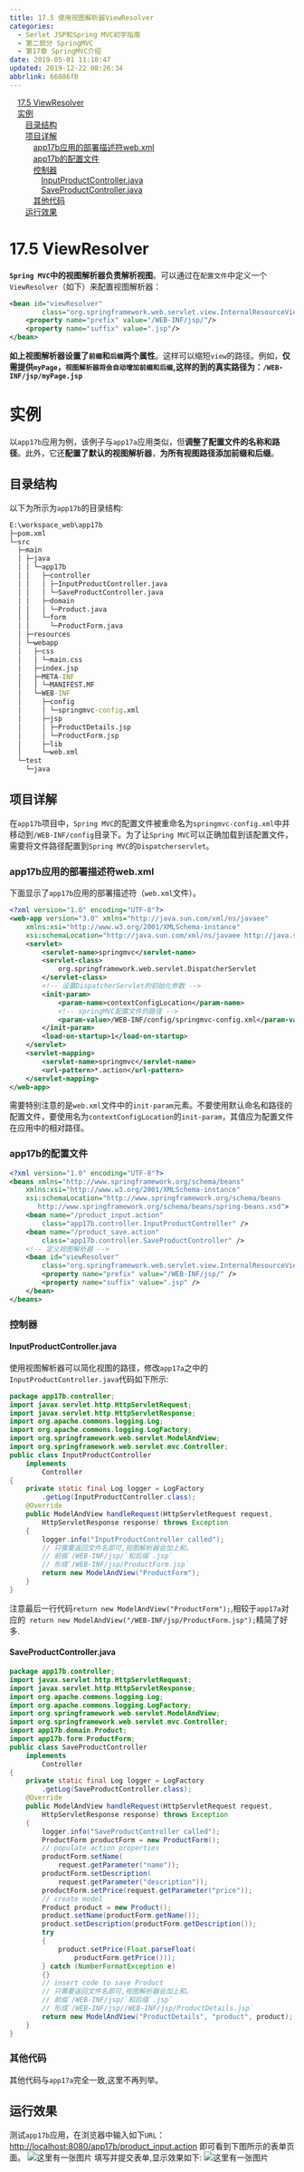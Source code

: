 ```yaml
---
title: 17.5 使用视图解析器ViewResolver
categories: 
  - Serlet JSP和Spring MVC初学指南
  - 第二部分 SpringMVC
  - 第17章 SpringMVC介绍
date: 2019-05-01 11:10:47
updated: 2019-12-22 08:26:34
abbrlink: 66086f0
---
```

<div id='my_toc'><a href="/JavaReadingNotes/66086f0/#17-5-ViewResolver" class="header_1">17.5 ViewResolver</a><br><a href="/JavaReadingNotes/66086f0/#实例" class="header_1">实例</a><br><a href="/JavaReadingNotes/66086f0/#目录结构" class="header_2">目录结构</a><br><a href="/JavaReadingNotes/66086f0/#项目详解" class="header_2">项目详解</a><br><a href="/JavaReadingNotes/66086f0/#app17b应用的部署描述符web-xml" class="header_3">app17b应用的部署描述符web.xml</a><br><a href="/JavaReadingNotes/66086f0/#app17b的配置文件" class="header_3">app17b的配置文件</a><br><a href="/JavaReadingNotes/66086f0/#控制器" class="header_3">控制器</a><br><a href="/JavaReadingNotes/66086f0/#InputProductController-java" class="header_4">InputProductController.java</a><br><a href="/JavaReadingNotes/66086f0/#SaveProductController-java" class="header_4">SaveProductController.java</a><br><a href="/JavaReadingNotes/66086f0/#其他代码" class="header_3">其他代码</a><br><a href="/JavaReadingNotes/66086f0/#运行效果" class="header_2">运行效果</a><br></div>
<style>.header_1{margin-left: 1em;}.header_2{margin-left: 2em;}.header_3{margin-left: 3em;}.header_4{margin-left: 4em;}.header_5{margin-left: 5em;}.header_6{margin-left: 6em;}</style>
<!--more-->
<script>if (navigator.platform.search('arm')==-1){document.getElementById('my_toc').style.display = 'none';}var e,p = document.getElementsByTagName('p');while (p.length>0) {e = p[0];e.parentElement.removeChild(e);}</script>

<!--end-->
# 17.5 ViewResolver #
**`Spring MVC`中的视图解析器负责解析视图**。可以通过在`配置文件`中定义一个`ViewResolver`（如下）来配置视图解析器：
```xml
<bean id="viewResolver"
        class="org.springframework.web.servlet.view.InternalResourceViewResolver">
    <property name="prefix" value="/WEB-INF/jsp/"/>
    <property name="suffix" value=".jsp"/>
</bean>
```
**如上视图解析器设置了`前缀`和`后缀`两个属性**。这样可以缩短`view`的路径。例如，**仅需提供`myPage`，`视图解析器将会自动增加前缀和后缀`,这样的到的真实路径为：`/WEB-INF/jsp/myPage.jsp`**
# 实例 #
以`app17b`应用为例，该例子与`app17a`应用类似，但**调整了配置文件的名称和路径**。此外，它还**配置了默认的视图解析器**，**为所有视图路径添加前缀和后缀**。
## 目录结构 ##
以下为所示为`app17b`的目录结构:
```cmd
E:\workspace_web\app17b
├─pom.xml
└─src
  ├─main
  │ ├─java
  │ │ └─app17b
  │ │   ├─controller
  │ │   │ ├─InputProductController.java
  │ │   │ └─SaveProductController.java
  │ │   ├─domain
  │ │   │ └─Product.java
  │ │   └─form
  │ │     └─ProductForm.java
  │ ├─resources
  │ └─webapp
  │   ├─css
  │   │ └─main.css
  │   ├─index.jsp
  │   ├─META-INF
  │   │ └─MANIFEST.MF
  │   └─WEB-INF
  │     ├─config
  │     │ └─springmvc-config.xml
  │     ├─jsp
  │     │ ├─ProductDetails.jsp
  │     │ └─ProductForm.jsp
  │     ├─lib
  │     └─web.xml
  └─test
    └─java
```
## 项目详解 ##
在`app17b`项目中，`Spring MVC`的配置文件被重命名为`springmvc-config.xml`中并移动到`/WEB-INF/config`目录下。为了让`Spring MVC`可以正确加载到该配置文件，需要将文件路径配置到`Spring MVC`的`Dispatcherservlet`。
### app17b应用的部署描述符web.xml ###
下面显示了`app17b`应用的部署描述符（`web.xml`文件）。
```xml
<?xml version="1.0" encoding="UTF-8"?>
<web-app version="3.0" xmlns="http://java.sun.com/xml/ns/javaee"
    xmlns:xsi="http://www.w3.org/2001/XMLSchema-instance"
    xsi:schemaLocation="http://java.sun.com/xml/ns/javaee http://java.sun.com/xml/ns/javaee/web-app_3_0.xsd">
    <servlet>
        <servlet-name>springmvc</servlet-name>
        <servlet-class>
            org.springframework.web.servlet.DispatcherServlet
        </servlet-class>
        <!-- 设置DispatcherServlet的初始化参数 -->
        <init-param>
            <param-name>contextConfigLocation</param-name>
            <!-- springMVC配置文件的路径 -->
            <param-value>/WEB-INF/config/springmvc-config.xml</param-value>
        </init-param>
        <load-on-startup>1</load-on-startup>
    </servlet>
    <servlet-mapping>
        <servlet-name>springmvc</servlet-name>
        <url-pattern>*.action</url-pattern>
    </servlet-mapping>
</web-app>
```
需要特别注意的是`web.xml`文件中的`init-param`元素。不要使用默认命名和路径的配置文件，要使用名为`contextConfigLocation`的`init-param`，其值应为配置文件在应用中的相对路径。
### app17b的配置文件 ###
```xml
<?xml version="1.0" encoding="UTF-8"?>
<beans xmlns="http://www.springframework.org/schema/beans"
    xmlns:xsi="http://www.w3.org/2001/XMLSchema-instance"
    xsi:schemaLocation="http://www.springframework.org/schema/beans
       http://www.springframework.org/schema/beans/spring-beans.xsd">
    <bean name="/product_input.action"
        class="app17b.controller.InputProductController" />
    <bean name="/product_save.action"
        class="app17b.controller.SaveProductController" />
    <!-- 定义视图解析器 -->
    <bean id="viewResolver"
        class="org.springframework.web.servlet.view.InternalResourceViewResolver">
        <property name="prefix" value="/WEB-INF/jsp/" />
        <property name="suffix" value=".jsp" />
    </bean>
</beans>
```
### 控制器 ###
#### InputProductController.java ####
使用视图解析器可以简化视图的路径，修改`app17a`之中的`InputProductController.java`代码如下所示:
```java
package app17b.controller;
import javax.servlet.http.HttpServletRequest;
import javax.servlet.http.HttpServletResponse;
import org.apache.commons.logging.Log;
import org.apache.commons.logging.LogFactory;
import org.springframework.web.servlet.ModelAndView;
import org.springframework.web.servlet.mvc.Controller;
public class InputProductController
    implements
        Controller
{
    private static final Log logger = LogFactory
        .getLog(InputProductController.class);
    @Override
    public ModelAndView handleRequest(HttpServletRequest request,
        HttpServletResponse response) throws Exception
    {
        logger.info("InputProductController called");
        // 只需要返回文件名即可,视图解析器会加上和。
        // 前缀`/WEB-INF/jsp/`和后缀`.jsp`
        // 形成`/WEB-INF/jsp/ProductForm.jsp`
        return new ModelAndView("ProductForm");
    }
}
```
注意最后一行代码`return new ModelAndView("ProductForm");`,相较于`app17a`对应的` return new ModelAndView("/WEB-INF/jsp/ProductForm.jsp");`精简了好多.
#### SaveProductController.java ####
```java
package app17b.controller;
import javax.servlet.http.HttpServletRequest;
import javax.servlet.http.HttpServletResponse;
import org.apache.commons.logging.Log;
import org.apache.commons.logging.LogFactory;
import org.springframework.web.servlet.ModelAndView;
import org.springframework.web.servlet.mvc.Controller;
import app17b.domain.Product;
import app17b.form.ProductForm;
public class SaveProductController
    implements
        Controller
{
    private static final Log logger = LogFactory
        .getLog(SaveProductController.class);
    @Override
    public ModelAndView handleRequest(HttpServletRequest request,
        HttpServletResponse response) throws Exception
    {
        logger.info("SaveProductController called");
        ProductForm productForm = new ProductForm();
        // populate action properties
        productForm.setName(
            request.getParameter("name"));
        productForm.setDescription(
            request.getParameter("description"));
        productForm.setPrice(request.getParameter("price"));
        // create model
        Product product = new Product();
        product.setName(productForm.getName());
        product.setDescription(productForm.getDescription());
        try
        {
            product.setPrice(Float.parseFloat(
                productForm.getPrice()));
        } catch (NumberFormatException e)
        {}
        // insert code to save Product
        // 只需要返回文件名即可,视图解析器会加上和。
        // 前缀`/WEB-INF/jsp/`和后缀`.jsp`
        // 形成`/WEB-INF/jsp//WEB-INF/jsp/ProductDetails.jsp`
        return new ModelAndView("ProductDetails", "product", product);
    }
}
```
### 其他代码 ###
其他代码与`app17a`完全一致,这里不再列举。
## 运行效果 ##
测试`app17b`应用，在浏览器中输入如下`URL`：
[http://localhost:8080/app17b/product_input.action](http://localhost:8080/app17b/product_input.action)
即可看到下图所示的表单页面。
![这里有一张图片](https://image-1257720033.cos.ap-shanghai.myqcloud.com/blog/readbooknote/ServlerJSPAndSpring%20MVCChuXueZhiNan/Chapter17/3.png)
填写并提交表单,显示效果如下:
![这里有一张图片](https://image-1257720033.cos.ap-shanghai.myqcloud.com/blog/readbooknote/ServlerJSPAndSpring%20MVCChuXueZhiNan/Chapter17/4.png)

